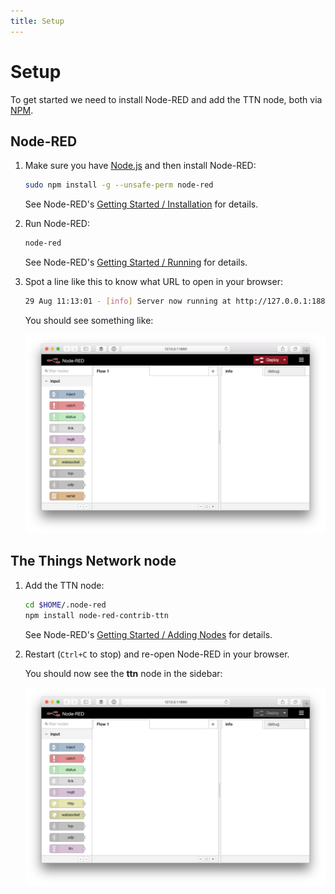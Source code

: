 ```yaml
---
title: Setup
---
```


# Setup
To get started we need to install Node-RED and add the TTN node, both via [NPM](https://www.npmjs.com/).

## Node-RED

1.  Make sure you have [Node.js](https://nodejs.org/) and then install Node-RED:

    ```bash
    sudo npm install -g --unsafe-perm node-red
    ```

    See Node-RED's [Getting Started / Installation](http://nodered.org/docs/getting-started/installation) for details.
  
2.  Run Node-RED:

    ```bash
    node-red
    ```

    See Node-RED's [Getting Started / Running](http://nodered.org/docs/getting-started/running) for details.
	
3.  Spot a line like this to know what URL to open in your browser:

    ```bash
    29 Aug 11:13:01 - [info] Server now running at http://127.0.0.1:1880/
    ```

    You should see something like:

    ![Node-RED](node-red.png)

## The Things Network node
    
1.  Add the TTN node:

    ```bash
    cd $HOME/.node-red
    npm install node-red-contrib-ttn
    ```
        
    See Node-RED's [Getting Started / Adding Nodes](http://nodered.org/docs/getting-started/adding-nodes) for details.
    
2.  Restart (`Ctrl+C` to stop) and re-open Node-RED in your browser.

    You should now see the **ttn** node in the sidebar:

    ![Node-RED with ttn node](node-red-ttn.png)
